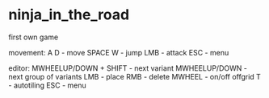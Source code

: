 # ninja_in_the_road
first own game

movement:
A D - move
SPACE W - jump
LMB - attack
ESC - menu

editor:
MWHEELUP/DOWN + SHIFT - next variant
MWHEELUP/DOWN - next group of variants
LMB - place
RMB - delete
MWHEEL - on/off offgrid
T - autotiling
ESC - menu
